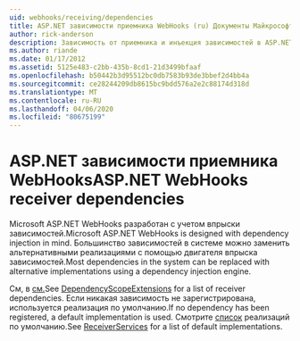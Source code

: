 ```yaml
---
uid: webhooks/receiving/dependencies
title: ASP.NET зависимости приемника WebHooks (ru) Документы Майкрософт
author: rick-anderson
description: Зависимость от приемника и инъекция зависимостей в ASP.NET WebHooks.
ms.author: riande
ms.date: 01/17/2012
ms.assetid: 5125e483-c2bb-435b-8cd1-21d3499bfaaf
ms.openlocfilehash: b50442b3d95512bc0db7583b93de3bbef2d4bb4a
ms.sourcegitcommit: ce28244209db8615bc9bdd576a2e2c88174d318d
ms.translationtype: MT
ms.contentlocale: ru-RU
ms.lasthandoff: 04/06/2020
ms.locfileid: "80675199"
---
```

# <a name="aspnet-webhooks-receiver-dependencies"></a><span data-ttu-id="a00db-103">ASP.NET зависимости приемника WebHooks</span><span class="sxs-lookup"><span data-stu-id="a00db-103">ASP.NET WebHooks receiver dependencies</span></span>

<span data-ttu-id="a00db-104">Microsoft ASP.NET WebHooks разработан с учетом впрыски зависимостей.</span><span class="sxs-lookup"><span data-stu-id="a00db-104">Microsoft ASP.NET WebHooks is designed with dependency injection in mind.</span></span> <span data-ttu-id="a00db-105">Большинство зависимостей в системе можно заменить альтернативными реализациями с помощью двигателя впрыска зависимостей.</span><span class="sxs-lookup"><span data-stu-id="a00db-105">Most dependencies in the system can be replaced with alternative implementations using a dependency injection engine.</span></span>

<span data-ttu-id="a00db-106">См, в [см.](https://github.com/aspnet/aspnetWebHooks/blob/master/src/Microsoft.AspNet.WebHooks.Receivers/Extensions/DependencyScopeExtensions.cs)</span><span class="sxs-lookup"><span data-stu-id="a00db-106">See [DependencyScopeExtensions](https://github.com/aspnet/aspnetWebHooks/blob/master/src/Microsoft.AspNet.WebHooks.Receivers/Extensions/DependencyScopeExtensions.cs) for a list of receiver dependencies.</span></span> <span data-ttu-id="a00db-107">Если никакая зависимость не зарегистрирована, используется реализация по умолчанию.</span><span class="sxs-lookup"><span data-stu-id="a00db-107">If no dependency has been registered, a default implementation is used.</span></span> <span data-ttu-id="a00db-108">Смотрите [список](https://github.com/aspnet/aspnetWebHooks/blob/master/src/Microsoft.AspNet.WebHooks.Receivers/Services/ReceiverServices.cs) реализаций по умолчанию.</span><span class="sxs-lookup"><span data-stu-id="a00db-108">See [ReceiverServices](https://github.com/aspnet/aspnetWebHooks/blob/master/src/Microsoft.AspNet.WebHooks.Receivers/Services/ReceiverServices.cs) for a list of default implementations.</span></span>
